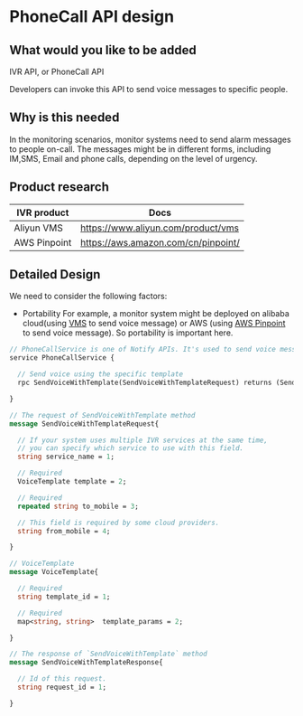 # PhoneCall API design

## What would you like to be added
IVR API, or PhoneCall API

Developers can invoke this API to send voice messages to specific people.

## Why is this needed
In the monitoring scenarios, monitor systems need to send alarm messages to people on-call.
The messages might be in different forms, including IM,SMS, Email and phone calls, depending on the level of urgency.

## Product research
| IVR product |Docs|
|---|---|
|Aliyun VMS| https://www.aliyun.com/product/vms |
|AWS Pinpoint | https://aws.amazon.com/cn/pinpoint/ |


## Detailed Design

We need to consider the following factors:
- Portability
  For example, a monitor system might be deployed on alibaba cloud(using [VMS](https://www.aliyun.com/product/vms) to send voice message) or AWS (using [AWS Pinpoint](https://aws.amazon.com/cn/pinpoint/)  to send voice message). So portability is important here.

```proto
// PhoneCallService is one of Notify APIs. It's used to send voice messages
service PhoneCallService {

  // Send voice using the specific template
  rpc SendVoiceWithTemplate(SendVoiceWithTemplateRequest) returns (SendVoiceWithTemplateResponse) {}

}

// The request of SendVoiceWithTemplate method
message SendVoiceWithTemplateRequest{

  // If your system uses multiple IVR services at the same time,
  // you can specify which service to use with this field.
  string service_name = 1;

  // Required
  VoiceTemplate template = 2;

  // Required
  repeated string to_mobile = 3;

  // This field is required by some cloud providers.
  string from_mobile = 4;

}

// VoiceTemplate
message VoiceTemplate{

  // Required
  string template_id = 1;

  // Required
  map<string, string>  template_params = 2;

}

// The response of `SendVoiceWithTemplate` method
message SendVoiceWithTemplateResponse{

  // Id of this request.
  string request_id = 1;

}

```
